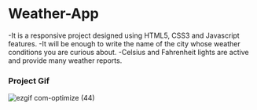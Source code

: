 <h1>Weather-App</h1>

<p>
-It is a responsive project designed using HTML5, CSS3 and Javascript  features. -It will be enough to write the name of the city whose weather conditions you are curious about. 
-Celsius and Fahrenheit lights are active and provide many weather reports.</p>

<h3> Project Gif </h3>

![ezgif com-optimize (44)](https://github.com/nazanyilmaz/Weather-App/assets/147782488/832b0708-7852-45a1-b4d8-ddd2c878957b)

